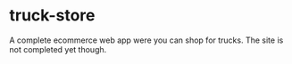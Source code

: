 # truck-store
A complete ecommerce web app were you can shop for trucks. The site is not completed yet though.
